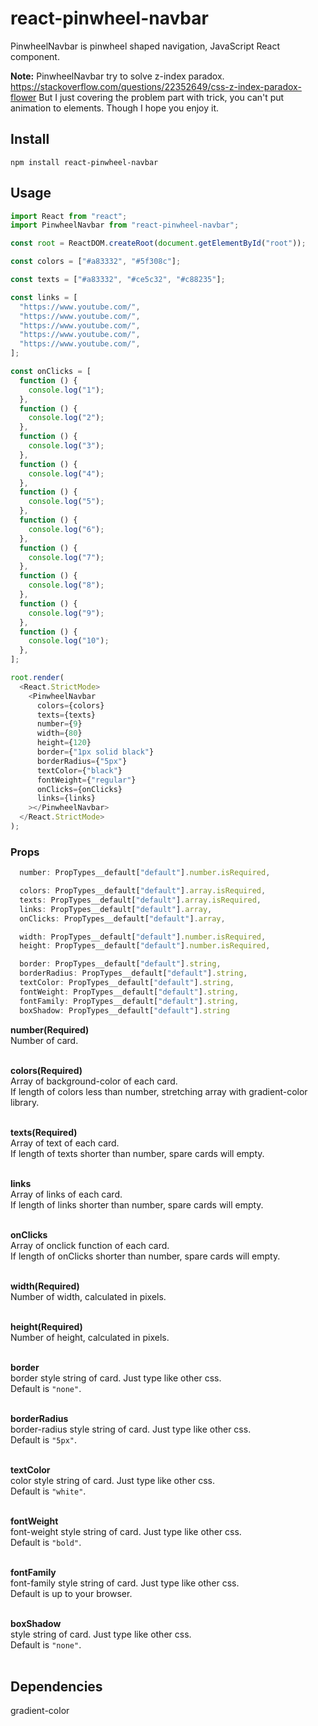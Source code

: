 # react-pinwheel-navbar

PinwheelNavbar is pinwheel shaped navigation, JavaScript React component.

**Note:**
PinwheelNavbar try to solve z-index paradox.
https://stackoverflow.com/questions/22352649/css-z-index-paradox-flower
But I just covering the problem part with trick, you can't put animation to elements. Though I hope you enjoy it.

## Install

```
npm install react-pinwheel-navbar
```

## Usage

```js
import React from "react";
import PinwheelNavbar from "react-pinwheel-navbar";

const root = ReactDOM.createRoot(document.getElementById("root"));

const colors = ["#a83332", "#5f308c"];

const texts = ["#a83332", "#ce5c32", "#c88235"];

const links = [
  "https://www.youtube.com/",
  "https://www.youtube.com/",
  "https://www.youtube.com/",
  "https://www.youtube.com/",
  "https://www.youtube.com/",
];

const onClicks = [
  function () {
    console.log("1");
  },
  function () {
    console.log("2");
  },
  function () {
    console.log("3");
  },
  function () {
    console.log("4");
  },
  function () {
    console.log("5");
  },
  function () {
    console.log("6");
  },
  function () {
    console.log("7");
  },
  function () {
    console.log("8");
  },
  function () {
    console.log("9");
  },
  function () {
    console.log("10");
  },
];

root.render(
  <React.StrictMode>
    <PinwheelNavbar
      colors={colors}
      texts={texts}
      number={9}
      width={80}
      height={120}
      border={"1px solid black"}
      borderRadius={"5px"}
      textColor={"black"}
      fontWeight={"regular"}
      onClicks={onClicks}
      links={links}
    ></PinwheelNavbar>
  </React.StrictMode>
);
```

### Props

```js
  number: PropTypes__default["default"].number.isRequired,

  colors: PropTypes__default["default"].array.isRequired,
  texts: PropTypes__default["default"].array.isRequired,
  links: PropTypes__default["default"].array,
  onClicks: PropTypes__default["default"].array,

  width: PropTypes__default["default"].number.isRequired,
  height: PropTypes__default["default"].number.isRequired,

  border: PropTypes__default["default"].string,
  borderRadius: PropTypes__default["default"].string,
  textColor: PropTypes__default["default"].string,
  fontWeight: PropTypes__default["default"].string,
  fontFamily: PropTypes__default["default"].string,
  boxShadow: PropTypes__default["default"].string
```

**number(Required)**<br/>
Number of card.<br/><br/>

**colors(Required)**<br/>
Array of background-color of each card.<br/>
If length of colors less than number, stretching array with gradient-color library.<br/><br/>

**texts(Required)**<br/>
Array of text of each card.<br/>
If length of texts shorter than number, spare cards will empty.<br/><br/>

**links**<br/>
Array of links of each card.<br/>
If length of links shorter than number, spare cards will empty.<br/><br/>

**onClicks**<br/>
Array of onclick function of each card.<br/>
If length of onClicks shorter than number, spare cards will empty.<br/><br/>

**width(Required)**<br/>
Number of width, calculated in pixels.<br/><br/>

**height(Required)**<br/>
Number of height, calculated in pixels.<br/><br/>

**border**<br/>
border style string of card. Just type like other css.<br/>
Default is `"none"`.<br/><br/>

**borderRadius**<br/>
border-radius style string of card. Just type like other css.<br/>
Default is `"5px"`.<br/><br/>

**textColor**<br/>
color style string of card. Just type like other css.<br/>
Default is `"white"`.<br/><br/>

**fontWeight**<br/>
font-weight style string of card. Just type like other css.<br/>
Default is `"bold"`.<br/><br/>

**fontFamily**<br/>
font-family style string of card. Just type like other css.<br/>
Default is up to your browser.<br/><br/>

**boxShadow**<br/>
style string of card. Just type like other css.<br/>
Default is `"none"`.<br/><br/>

## Dependencies

gradient-color
